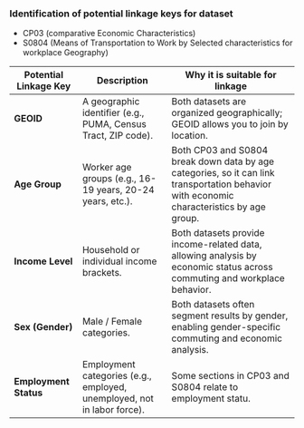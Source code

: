### Identification of potential linkage keys for dataset 
- CP03 (comparative Economic Characteristics)
- S0804 (Means of Transportation to Work by Selected characteristics for workplace Geography)

| Potential Linkage Key | Description | Why it is suitable for linkage |
|------------------------|-------------|--------------------------------|
| **GEOID**              | A geographic identifier (e.g., PUMA, Census Tract, ZIP code). | Both datasets are organized geographically; GEOID allows you to join by location. |
| **Age Group**          | Worker age groups (e.g., 16-19 years, 20-24 years, etc.). | Both CP03 and S0804 break down data by age categories, so it can link transportation behavior with economic characteristics by age group. |
| **Income Level**       | Household or individual income brackets. | Both datasets provide income-related data, allowing analysis by economic status across commuting and workplace behavior. |
| **Sex (Gender)**       | Male / Female categories. | Both datasets often segment results by gender, enabling gender-specific commuting and economic analysis. |
| **Employment Status**  | Employment categories (e.g., employed, unemployed, not in labor force). | Some sections in CP03 and S0804 relate to employment statu. |
